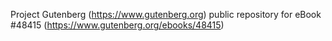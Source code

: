 Project Gutenberg (https://www.gutenberg.org) public repository for eBook #48415 (https://www.gutenberg.org/ebooks/48415)
